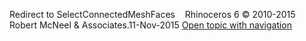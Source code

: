 ---
---

Redirect to SelectConnectedMeshFaces&#160;
&#160;
Rhinoceros 6 © 2010-2015 Robert McNeel &amp; Associates.11-Nov-2015
 [Open topic with navigation](selectconnectedmeshfaces.html) 

